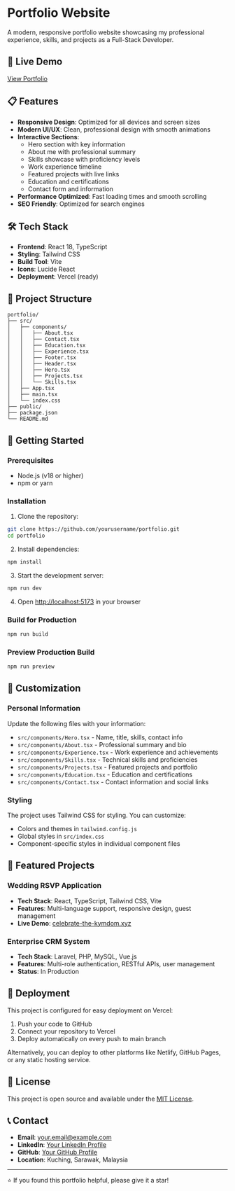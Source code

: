 # Portfolio Website

A modern, responsive portfolio website showcasing my professional experience, skills, and projects as a Full-Stack Developer.

## 🚀 Live Demo

[View Portfolio](https://your-portfolio-url.com) <!-- Update with your actual deployment URL -->

## 📋 Features

- **Responsive Design**: Optimized for all devices and screen sizes
- **Modern UI/UX**: Clean, professional design with smooth animations
- **Interactive Sections**: 
  - Hero section with key information
  - About me with professional summary
  - Skills showcase with proficiency levels
  - Work experience timeline
  - Featured projects with live links
  - Education and certifications
  - Contact form and information
- **Performance Optimized**: Fast loading times and smooth scrolling
- **SEO Friendly**: Optimized for search engines

## 🛠️ Tech Stack

- **Frontend**: React 18, TypeScript
- **Styling**: Tailwind CSS
- **Build Tool**: Vite
- **Icons**: Lucide React
- **Deployment**: Vercel (ready)

## 📁 Project Structure

```
portfolio/
├── src/
│   ├── components/
│   │   ├── About.tsx
│   │   ├── Contact.tsx
│   │   ├── Education.tsx
│   │   ├── Experience.tsx
│   │   ├── Footer.tsx
│   │   ├── Header.tsx
│   │   ├── Hero.tsx
│   │   ├── Projects.tsx
│   │   └── Skills.tsx
│   ├── App.tsx
│   ├── main.tsx
│   └── index.css
├── public/
├── package.json
└── README.md
```

## 🚀 Getting Started

### Prerequisites

- Node.js (v18 or higher)
- npm or yarn

### Installation

1. Clone the repository:
```bash
git clone https://github.com/yourusername/portfolio.git
cd portfolio
```

2. Install dependencies:
```bash
npm install
```

3. Start the development server:
```bash
npm run dev
```

4. Open [http://localhost:5173](http://localhost:5173) in your browser

### Build for Production

```bash
npm run build
```

### Preview Production Build

```bash
npm run preview
```

## 🎨 Customization

### Personal Information

Update the following files with your information:

- `src/components/Hero.tsx` - Name, title, skills, contact info
- `src/components/About.tsx` - Professional summary and bio
- `src/components/Experience.tsx` - Work experience and achievements
- `src/components/Skills.tsx` - Technical skills and proficiencies
- `src/components/Projects.tsx` - Featured projects and portfolio
- `src/components/Education.tsx` - Education and certifications
- `src/components/Contact.tsx` - Contact information and social links

### Styling

The project uses Tailwind CSS for styling. You can customize:

- Colors and themes in `tailwind.config.js`
- Global styles in `src/index.css`
- Component-specific styles in individual component files

## 📱 Featured Projects

### Wedding RSVP Application
- **Tech Stack**: React, TypeScript, Tailwind CSS, Vite
- **Features**: Multi-language support, responsive design, guest management
- **Live Demo**: [celebrate-the-kymdom.xyz](https://www.celebrate-the-kymdom.xyz/)

### Enterprise CRM System
- **Tech Stack**: Laravel, PHP, MySQL, Vue.js
- **Features**: Multi-role authentication, RESTful APIs, user management
- **Status**: In Production

## 🚀 Deployment

This project is configured for easy deployment on Vercel:

1. Push your code to GitHub
2. Connect your repository to Vercel
3. Deploy automatically on every push to main branch

Alternatively, you can deploy to other platforms like Netlify, GitHub Pages, or any static hosting service.

## 📄 License

This project is open source and available under the [MIT License](LICENSE).

## 📞 Contact

- **Email**: your.email@example.com
- **LinkedIn**: [Your LinkedIn Profile](https://linkedin.com/in/yourprofile)
- **GitHub**: [Your GitHub Profile](https://github.com/yourusername)
- **Location**: Kuching, Sarawak, Malaysia

---

⭐ If you found this portfolio helpful, please give it a star!